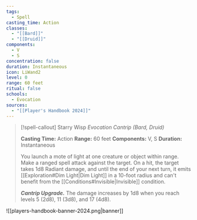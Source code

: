 ```yaml
---
tags:
  - Spell
casting_time: Action
classes:
  - "[[Bard]]"
  - "[[Druid]]"
components:
  - V
  - S
concentration: false
duration: Instantaneous
icon: LiWand2
level: 0
range: 60 feet
ritual: false
schools:
  - Evocation
sources: 
  - "[[Player's Handbook 2024]]"
---
```

>[!spell-callout] Starry Wisp
>_Evocation Cantrip (Bard, Druid)_
>
>**Casting Time:** Action
>**Range:** 60 feet
>**Components:** V, S
>**Duration:** Instantaneous
>
>You launch a mote of light at one creature or object within range. Make a ranged spell attack against the target. On a hit, the target takes 1d8 Radiant damage, and until the end of your next turn, it emits [[Exploration#Dim Light\|Dim Light]] in a 10-foot radius and can't benefit from the [[Conditions#Invisible\|Invisible]] condition.
>
>**_Cantrip Upgrade._** The damage increases by 1d8 when you reach levels 5 (2d8), 11 (3d8), and 17 (4d8).


![[players-handbook-banner-2024.png|banner]]